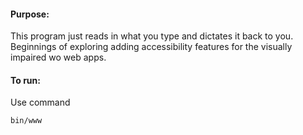 #### Purpose:
This program just reads in what you type and dictates it back to you. Beginnings of exploring adding accessibility 
features for the visually impaired wo web apps.

#### To run:
Use command 

`bin/www`
